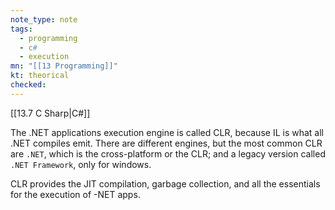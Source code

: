 ```yaml
---
note_type: note
tags:
  - programming
  - c#
  - execution
mn: "[[13 Programming]]"
kt: theorical
checked: 
---
```

[[13.7 C Sharp|C#]]

The .NET applications execution engine is called CLR, because IL is what all .NET compiles emit. There are different engines, but the most common CLR are `.NET`, which is the cross-platform or the CLR; and a legacy version called `.NET Framework`, only for windows. 

CLR provides the JIT compilation, garbage collection, and all the essentials for the execution of -NET apps. 